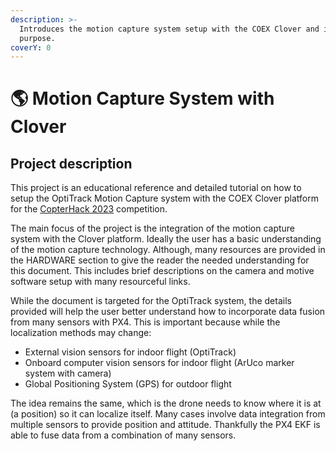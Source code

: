 ```yaml
---
description: >-
  Introduces the motion capture system setup with the COEX Clover and its
  purpose.
coverY: 0
---
```


# 🌎 Motion Capture System with Clover

## Project description

This project is an educational reference and detailed tutorial on how to setup the OptiTrack Motion Capture system with the COEX Clover platform for the [CopterHack 2023](https://clover.coex.tech/en/copterhack2023.html#copterhack-2023) competition.&#x20;

The main focus of the project is the integration of the motion capture system with the Clover platform. Ideally the user has a basic understanding of the motion capture technology. Although, many resources are provided in the HARDWARE section to give the reader the needed understanding for this document. This includes brief descriptions on the camera and motive software setup with many resourceful links.

While the document is targeted for the OptiTrack system, the details provided will help the user better understand how to incorporate data fusion from many sensors with PX4. This is important because while the localization methods may change:

* External vision sensors for indoor flight (OptiTrack)
* Onboard computer vision sensors for indoor flight (ArUco marker system with camera)
* Global Positioning System (GPS) for outdoor flight

The idea remains the same, which is the drone needs to know where it is at (a position) so it can localize itself. Many cases involve data integration from multiple sensors to provide position and attitude. Thankfully the PX4 EKF is able to fuse data from a combination of many sensors.
